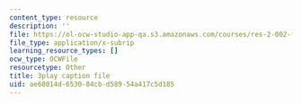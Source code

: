 ```yaml
---
content_type: resource
description: ''
file: https://ol-ocw-studio-app-qa.s3.amazonaws.com/courses/res-2-002-finite-element-procedures-for-solids-and-structures-spring-2010/ae68014d653084cbd58954a417c5d185_Us2Myb5csu4.srt
file_type: application/x-subrip
learning_resource_types: []
ocw_type: OCWFile
resourcetype: Other
title: 3play caption file
uid: ae68014d-6530-84cb-d589-54a417c5d185
---
```

